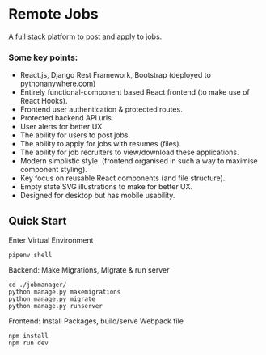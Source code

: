 # Remote Jobs

A full stack platform to post and apply to jobs. 

### Some key points:

- React.js, Django Rest Framework, Bootstrap (deployed to pythonanywhere.com)
- Entirely functional-component based React frontend (to make use of React Hooks).
- Frontend user authentication & protected routes.
- Protected backend API urls.
- User alerts for better UX.
- The ability for users to post jobs.
- The ability to apply for jobs with resumes (files).
- The ability for job recruiters to view/download these applications.
- Modern simplistic style. (frontend organised in such a way to maximise component styling).
- Key focus on reusable React components (and file structure).
- Empty state SVG illustrations to make for better UX.
- Designed for desktop but has mobile usability. 


## Quick Start

Enter Virtual Environment
```
pipenv shell
```

Backend: Make Migrations, Migrate & run server
```
cd ./jobmanager/
python manage.py makemigrations
python manage.py migrate
python manage.py runserver
```

Frontend: Install Packages, build/serve Webpack file
```
npm install 
npm run dev
```